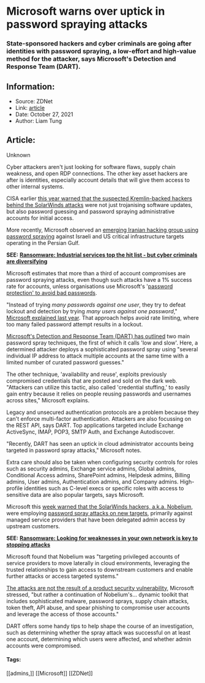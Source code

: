 # Microsoft warns over uptick in password spraying attacks
### State-sponsored hackers and cyber criminals are going after identities with password spraying, a low-effort and high-value method for the attacker, says Microsoft's Detection and Response Team (DART).

## Information:
+ Source: ZDNet
+ Link: [article](https://www.zdnet.com/article/microsoft-warns-over-uptick-in-password-spraying-attacks/)
+ Date: October 27, 2021
+ Author: Liam Tung


## Article:
Unknown

Cyber attackers aren't just looking for software flaws, supply chain weakness, and open RDP connections. The other key asset hackers are after is identities, especially account details that will give them access to other internal systems.

CISA earlier [this year warned that the suspected Kremlin-backed hackers behind the SolarWinds attacks](https://www.zdnet.com/article/cisa-solarwinds-hackers-also-used-password-guessing-to-breach-targets/) were not just trojanising software updates, but also password guessing and password spraying administrative accounts for initial access.


More recently, Microsoft observed an [emerging Iranian hacking group using password spraying](https://www.zdnet.com/article/microsoft-warns-over-password-attacks-against-250-office-365-customers/) against Israeli and US critical infrastructure targets operating in the Persian Gulf. 

**SEE:** [**Ransomware: Industrial services top the hit list - but cyber criminals are diversifying**](https://www.zdnet.com/article/ransomware-industrial-services-are-still-the-most-popular-target-but-now-cyber-criminals-are-diversifying-attacks/)

Microsoft estimates that more than a third of account compromises are password spraying attacks, even though such attacks have a 1% success rate for accounts, unless organisations use Microsoft's '[password protection' to avoid bad passwords](https://docs.microsoft.com/en-us/azure/active-directory/authentication/concept-password-ban-bad). 

"Instead of trying *many passwords against one user*, they try to defeat lockout and detection by trying *many users against one password*," [Microsoft explained last year](https://techcommunity.microsoft.com/t5/azure-active-directory-identity/advancing-password-spray-attack-detection/ba-p/1276936). That approach helps avoid rate limiting, where too many failed password attempt results in a lockout. 

[Microsoft's Detection and Response Team (DART) has outlined](https://www.microsoft.com/security/blog/2021/10/26/protect-your-business-from-password-sprays-with-microsoft-dart-recommendations/) two main password spray techniques, the first of which it calls 'low and slow'. Here, a determined attacker deploys a sophisticated password spray using "several individual IP address to attack multiple accounts at the same time with a limited number of curated password guesses."






The other technique, 'availability and reuse', exploits previously compromised credentials that are posted and sold on the dark web. "Attackers can utilize this tactic, also called 'credential stuffing,' to easily gain entry because it relies on people reusing passwords and usernames across sites," Microsoft explains.

Legacy and unsecured authentication protocols are a problem because they can't enforce multi-factor authentication. Attackers are also focussing on the REST API, says DART. Top applications targeted include Exchange ActiveSync, IMAP, POP3, SMTP Auth, and Exchange Autodiscover.

"Recently, DART has seen an uptick in cloud administrator accounts being targeted in password spray attacks," Microsoft notes.   

Extra care should also be taken when configuring security controls for roles such as security admins, Exchange service admins, Global admins, Conditional Access admins, SharePoint admins, Helpdesk admins, Billing admins, User admins, Authentication admins, and Company admins. High-profile identities such as C-level execs or specific roles with access to sensitive data are also popular targets, says Microsoft.

Microsoft this [week warned that the SolarWinds hackers, a.k.a. Nobelium](https://www.zdnet.com/article/solarwinds-hacking-group-nobelium-is-now-targeting-the-global-it-supply-chain-microsoft-warns/), were employing [password spray attacks on new targets](https://www.microsoft.com/security/blog/2021/10/25/nobelium-targeting-delegated-administrative-privileges-to-facilitate-broader-attacks/), primarily against managed service providers that have been delegated admin access by upstream customers.

**SEE:** [**Ransomware: Looking for weaknesses in your own network is key to stopping attacks**](https://www.zdnet.com/article/ransomware-looking-for-weaknesses-in-your-own-network-is-key-to-stopping-attacks/)

Microsoft found that Nobelium was "targeting privileged accounts of service providers to move laterally in cloud environments, leveraging the trusted relationships to gain access to downstream customers and enable further attacks or access targeted systems."

[The attacks are not the result of a product security vulnerability](https://www.microsoft.com/security/blog/2021/10/25/nobelium-targeting-delegated-administrative-privileges-to-facilitate-broader-attacks/), Microsoft stressed, "but rather a continuation of Nobelium's… dynamic toolkit that includes sophisticated malware, password sprays, supply chain attacks, token theft, API abuse, and spear phishing to compromise user accounts and leverage the access of those accounts."

DART offers some handy tips to help shape the course of an investigation, such as determining whether the spray attack was successful on at least one account, determining which users were affected, and whether admin accounts were compromised.





#### Tags:
[[admins,]] [[Microsoft]] [[ZDNet]]
